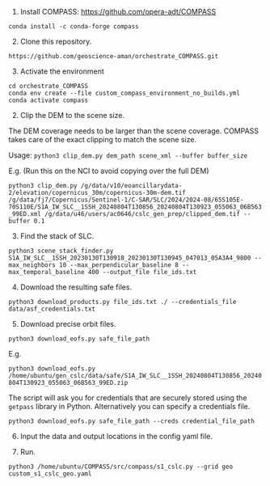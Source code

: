 1. Install COMPASS: https://github.com/opera-adt/COMPASS
   
`conda install -c conda-forge compass`

2. Clone this repository.

`https://github.com/geoscience-aman/orchestrate_COMPASS.git`

3. Activate the environment

```
cd orchestrate_COMPASS
conda env create --file custom_compass_environment_no_builds.yml
conda activate compass
```

2. Clip the DEM to the scene size. 

The DEM coverage needs to be larger than the scene coverage. COMPASS takes care of the exact clipping to match the scene size. 

Usage: 
`python3 clip_dem.py dem_path scene_xml --buffer buffer_size`

E.g. (Run this on the NCI to avoid copying over the full DEM)

`python3 clip_dem.py /g/data/v10/eoancillarydata-2/elevation/copernicus_30m/copernicus-30m-dem.tif /g/data/fj7/Copernicus/Sentinel-1/C-SAR/SLC/2024/2024-08/65S105E-70S110E/S1A_IW_SLC__1SSH_20240804T130856_20240804T130923_055063_06B563_99ED.xml /g/data/u46/users/ac0646/cslc_gen_prep/clipped_dem.tif --buffer 0.1`

3. Find the stack of SLC.

`python3 scene_stack_finder.py S1A_IW_SLC__1SSH_20230130T130918_20230130T130945_047013_05A3A4_9800 --max_neighbors 10 --max_perpendicular_baseline 8 --max_temporal_baseline 400 --output_file file_ids.txt`

4. Download the resulting safe files.

`python3 download_products.py file_ids.txt ./ --credentials_file data/asf_credentials.txt`

5. Download precise orbit files.

`python3 download_eofs.py safe_file_path`

E.g. 

`python3 download_eofs.py /home/ubuntu/gen_cslc/data/safe/S1A_IW_SLC__1SSH_20240804T130856_20240804T130923_055063_06B563_99ED.zip`

The script will ask you for credentials that are securely stored using the `getpass` library in Python. Alternatively you can specify a credentials file.

`python3 download_eofs.py safe_file_path --creds credential_file_path`

6. Input the data and output locations in the config yaml file. 

7. Run. 

`python3 /home/ubuntu/COMPASS/src/compass/s1_cslc.py --grid geo custom_s1_cslc_geo.yaml`

